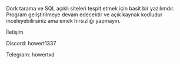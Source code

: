 Dork tarama ve SQL açıklı siteleri tespit etmek için basit bir yazılımdır.
Program geliştirilmeye devam edecektir ve açık kaynak kodludur inceleyebilirsiniz ama emek hırsızlığı yapmayın.

İletişim

Discord: howert1337

Telegram: howertxd
